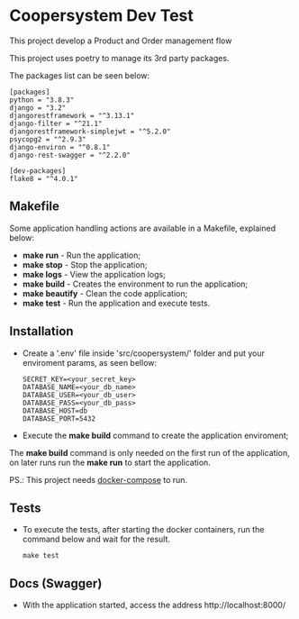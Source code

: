 # Coopersystem Dev Test

This project develop a Product and Order management flow

This project uses poetry to manage its 3rd party packages. 

The packages list can be seen below:
  
    [packages]
    python = "3.8.3"
    django = "3.2"
    djangorestframework = "^3.13.1"
    django-filter = "^21.1"
    djangorestframework-simplejwt = "^5.2.0"
    psycopg2 = "^2.9.3"
    django-environ = "^0.8.1"
    django-rest-swagger = "^2.2.0"
    
    [dev-packages]
    flake8 = "^4.0.1"


## Makefile

Some application handling actions are available in a Makefile, explained below:

- **make run** - Run the application;
- **make stop** - Stop the application;
- **make logs** - View the application logs;
- **make build** - Creates the environment to run the application;
- **make beautify** - Clean the code application;
- **make test** - Run the application and execute tests.
 
## Installation

- Create a '.env' file inside 'src/coopersystem/' folder and put your enviroment params, as seen bellow:

    ```
    SECRET_KEY=<your_secret_key>
    DATABASE_NAME=<your_db_name>
    DATABASE_USER=<your_db_user>
    DATABASE_PASS=<your_db_pass>
    DATABASE_HOST=db
    DATABASE_PORT=5432
    ```

- Execute the **make build** command to create the application enviroment;

The **make build** command is only needed on the first run of the application, on later runs run the **make run** to start the application.

PS.: This project needs [docker-compose](https://docs.docker.com/compose/install/) to run.

## Tests

- To execute the tests, after starting the docker containers, run the command below and wait for the result.

    ```
    make test
    ```
  
## Docs (Swagger)

- With the application started, access the address http://localhost:8000/


